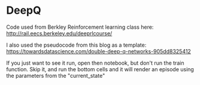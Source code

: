 # DeepQ

Code used from Berkley Reinforcement learning class here: http://rail.eecs.berkeley.edu/deeprlcourse/

I also used the pseudocode from this blog as a template: https://towardsdatascience.com/double-deep-q-networks-905dd8325412

If you just want to see it run, open then notebook, but don't run the train function.  Skip it, and run the bottom cells and it will render an episode using the parameters from the "current_state"
